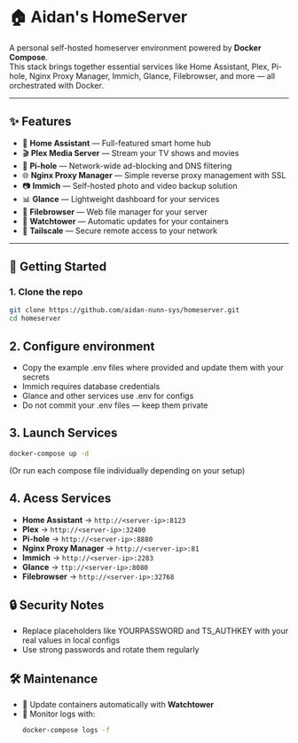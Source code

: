 # 🏠 Aidan's HomeServer

A personal self-hosted homeserver environment powered by **Docker Compose**.  
This stack brings together essential services like Home Assistant, Plex, Pi-hole, Nginx Proxy Manager, Immich, Glance, Filebrowser, and more — all orchestrated with Docker.

---

## ✨ Features

- 🏡 **Home Assistant** — Full-featured smart home hub  
- 🎬 **Plex Media Server** — Stream your TV shows and movies  
- 🚫 **Pi-hole** — Network-wide ad-blocking and DNS filtering  
- 🌐 **Nginx Proxy Manager** — Simple reverse proxy management with SSL
- 📷 **Immich** — Self-hosted photo and video backup solution  
- 📊 **Glance** — Lightweight dashboard for your services  
- 📁 **Filebrowser** — Web file manager for your server  
- 🔄 **Watchtower** — Automatic updates for your containers  
- 🔐 **Tailscale** — Secure remote access to your network  

---

## 🚀 Getting Started

### 1. Clone the repo
```bash
git clone https://github.com/aidan-nunn-sys/homeserver.git
cd homeserver
```

## 2. Configure environment
- Copy the example .env files where provided and update them with your secrets
- Immich requires database credentials
- Glance and other services use .env for configs
- Do not commit your .env files — keep them private

## 3. Launch Services
```bash
docker-compose up -d
```
(Or run each compose file individually depending on your setup)

## 4. Acess Services
- **Home Assistant** → ```http://<server-ip>:8123```
- **Plex** → ```http://<server-ip>:32400```
- **Pi-hole** → ```http://<server-ip>:8880```
- **Nginx Proxy Manager** → ```http://<server-ip>:81```
- **Immich** → ```http://<server-ip>:2283```
- **Glance** → ```ttp://<server-ip>:8080```
- **Filebrowser** → ```http://<server-ip>:32768```

## 🔒 Security Notes
- Replace placeholders like YOURPASSWORD and TS_AUTHKEY with your real values in local configs
- Use strong passwords and rotate them regularly

## 🛠️ Maintenance
- 🔄 Update containers automatically with **Watchtower**
- 📜 Monitor logs with:
  ```bash
  docker-compose logs -f
  ```
